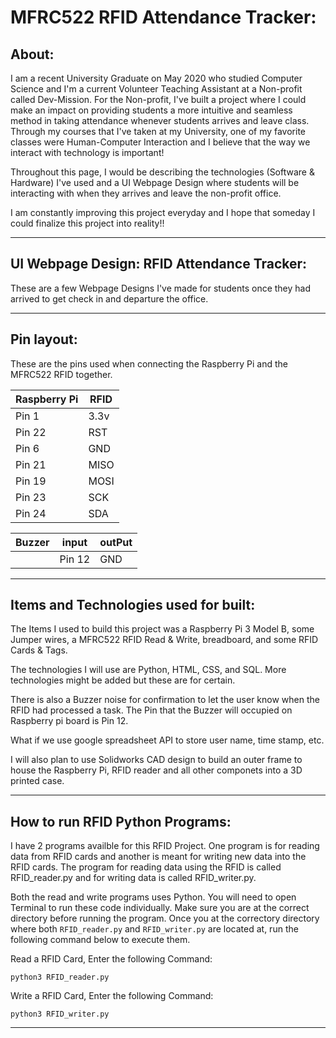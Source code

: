 
# MFRC522 RFID Attendance Tracker:

## About:

I am a recent University Graduate on May 2020 who studied Computer Science and I'm a current Volunteer Teaching Assistant at a Non-profit called Dev-Mission. For the Non-profit, I've built a project where I could make an impact on providing students a more intuitive and seamless method in taking attendance whenever students arrives and leave class. Through my courses that I've taken at my University, one of my favorite classes were Human-Computer Interaction and I believe that the way we interact with technology is important!

Throughout this page, I would be describing the technologies (Software & Hardware) I've used and a UI Webpage Design where students will be interacting with when they arrives and leave the non-profit office.

I am constantly improving this project everyday and I hope that someday I could finalize this project into reality!!

---

## UI Webpage Design: RFID Attendance Tracker:

These are a few Webpage Designs I've made for students once they had arrived to get check in and departure the office.

---

## Pin layout:

These are the pins used when connecting the Raspberry Pi and the MFRC522 RFID together.

|Raspberry Pi     | RFID     |
|-----------------|----------|
| Pin 1           |  3.3v    |
| Pin 22          |  RST     |
| Pin 6           |  GND     |
| Pin 21          |  MISO    |
| Pin 19          |  MOSI    |
| Pin 23          |  SCK     |
| Pin 24          |  SDA     |

|Buzzer	| input	| outPut|
|-------|-------|-------|
|	    |Pin 12 | GND	|

---

## Items and Technologies used for built:

The Items I used to build this project was a Raspberry Pi 3 Model B, some Jumper wires, a MFRC522 RFID Read & Write, breadboard, and some RFID Cards & Tags.

The technologies I will use are Python, HTML, CSS, and SQL. More technologies might be added but these are for certain.

There is also a Buzzer noise for confirmation to let the user know when the RFID had processed a task. The Pin that the Buzzer will occupied on Raspberry pi board is Pin 12.

What if we use google spreadsheet API to store user name, time stamp, etc.

I will also plan to use Solidworks CAD design to build an outer frame to house the Raspberry Pi, RFID reader and all other componets into a 3D printed case.

---

## How to run RFID Python Programs:

I have 2 programs availble for this RFID Project. One program is for reading data from RFID cards and another is meant for writing new data into the RFID cards. The program for reading data using the RFID is called RFID_reader.py and for writing data is called RFID_writer.py. 

Both the read and write programs uses Python. You will need to open Terminal to run these code individually. Make sure you are at the correct directory before running the program. Once you at the correctory directory where both ```RFID_reader.py``` and ```RFID_writer.py``` are located at, run the following command below to execute them.

Read a RFID Card, Enter the following Command:
```
python3 RFID_reader.py
```

Write a RFID Card, Enter the following Command:
```
python3 RFID_writer.py
```

---
